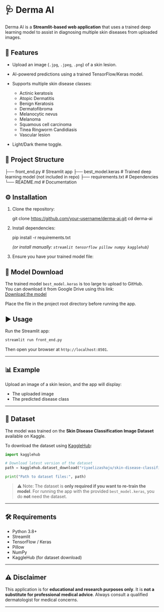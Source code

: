 # 🩺 Derma AI

Derma AI is a **Streamlit-based web application** that uses a trained deep learning model to assist in diagnosing multiple skin diseases from uploaded images.


## 🚀 Features

* Upload an image (`.jpg`, `.jpeg`, `.png`) of a skin lesion.
* AI-powered predictions using a trained TensorFlow/Keras model.
* Supports multiple skin disease classes:

  * Actinic keratosis
  * Atopic Dermatitis
  * Benign Keratosis
  * Dermatofibroma
  * Melanocytic nevus
  * Melanoma
  * Squamous cell carcinoma
  * Tinea Ringworm Candidiasis
  * Vascular lesion
* Light/Dark theme toggle.



## 📂 Project Structure


├── front_end.py        # Streamlit app
├── best_model.keras    # Trained deep learning model (not included in repo)
├── requirements.txt    # Dependencies
└── README.md           # Documentation


## ⚙️ Installation

1. Clone the repository:

   git clone https://github.com/your-username/derma-ai.git
   cd derma-ai

2. Install dependencies:

   pip install -r requirements.txt
 

   *(or install manually: `streamlit tensorflow pillow numpy kagglehub`)*

3. Ensure you have your trained model file:

## 🔗 Model Download

The trained model `best_model.keras` is too large to upload to GitHub.  
You can download it from Google Drive using this link:  
[Download the model]()

Place the file in the project root directory before running the app.

## ▶️ Usage

Run the Streamlit app:

```bash
streamlit run front_end.py
```

Then open your browser at `http://localhost:8501`.

---

## 📊 Example

Upload an image of a skin lesion, and the app will display:

* The uploaded image
* The predicted disease class

---

## 📂 Dataset

The model was trained on the **Skin Disease Classification Image Dataset** available on Kaggle.

To download the dataset using [KaggleHub](https://pypi.org/project/kagglehub/):

```python
import kagglehub

# Download latest version of the dataset
path = kagglehub.dataset_download("riyaelizashaju/skin-disease-classification-image-dataset")

print("Path to dataset files:", path)
```

> ⚠️ Note: The dataset is **only required if you want to re-train the model**.
> For running the app with the provided `best_model.keras`, you do **not** need the dataset.

---

## 🛠️ Requirements

* Python 3.8+
* Streamlit
* TensorFlow / Keras
* Pillow
* NumPy
* KaggleHub (for dataset download)

---

## ⚠️ Disclaimer

This application is for **educational and research purposes only**. It is **not a substitute for professional medical advice**. Always consult a qualified dermatologist for medical concerns.

---

